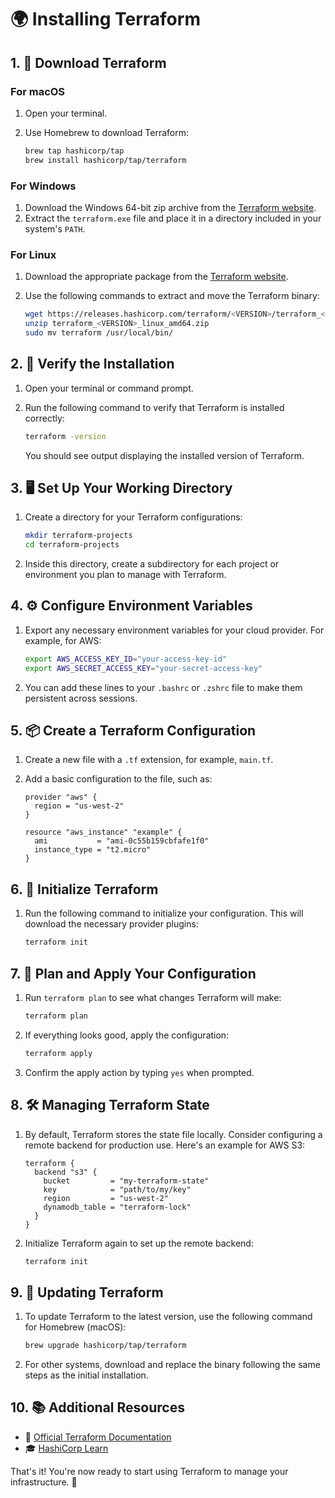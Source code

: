 # 🌍 Installing Terraform

## 1. 🔽 Download Terraform

### For macOS

1. Open your terminal.
2. Use Homebrew to download Terraform:

   ```bash
   brew tap hashicorp/tap
   brew install hashicorp/tap/terraform
   ```

### For Windows

1. Download the Windows 64-bit zip archive from the [Terraform website](https://www.terraform.io/downloads.html).
2. Extract the `terraform.exe` file and place it in a directory included in your system's `PATH`.

### For Linux

1. Download the appropriate package from the [Terraform website](https://www.terraform.io/downloads.html).
2. Use the following commands to extract and move the Terraform binary:

   ```bash
   wget https://releases.hashicorp.com/terraform/<VERSION>/terraform_<VERSION>_linux_amd64.zip
   unzip terraform_<VERSION>_linux_amd64.zip
   sudo mv terraform /usr/local/bin/
   ```

## 2. 🏃 Verify the Installation

1. Open your terminal or command prompt.
2. Run the following command to verify that Terraform is installed correctly:

   ```bash
   terraform -version
   ```

   You should see output displaying the installed version of Terraform.

## 3. 🖥️ Set Up Your Working Directory

1. Create a directory for your Terraform configurations:

   ```bash
   mkdir terraform-projects
   cd terraform-projects
   ```

2. Inside this directory, create a subdirectory for each project or environment you plan to manage with Terraform.

## 4. ⚙️ Configure Environment Variables

1. Export any necessary environment variables for your cloud provider. For example, for AWS:

   ```bash
   export AWS_ACCESS_KEY_ID="your-access-key-id"
   export AWS_SECRET_ACCESS_KEY="your-secret-access-key"
   ```

2. You can add these lines to your `.bashrc` or `.zshrc` file to make them persistent across sessions.

## 5. 📦 Create a Terraform Configuration

1. Create a new file with a `.tf` extension, for example, `main.tf`.

2. Add a basic configuration to the file, such as:

   ```hcl
   provider "aws" {
     region = "us-west-2"
   }

   resource "aws_instance" "example" {
     ami           = "ami-0c55b159cbfafe1f0"
     instance_type = "t2.micro"
   }
   ```

## 6. 🔄 Initialize Terraform

1. Run the following command to initialize your configuration. This will download the necessary provider plugins:

   ```bash
   terraform init
   ```

## 7. 📝 Plan and Apply Your Configuration

1. Run `terraform plan` to see what changes Terraform will make:

   ```bash
   terraform plan
   ```

2. If everything looks good, apply the configuration:

   ```bash
   terraform apply
   ```

3. Confirm the apply action by typing `yes` when prompted.

## 8. 🛠️ Managing Terraform State

1. By default, Terraform stores the state file locally. Consider configuring a remote backend for production use. Here's an example for AWS S3:

   ```hcl
   terraform {
     backend "s3" {
       bucket         = "my-terraform-state"
       key            = "path/to/my/key"
       region         = "us-west-2"
       dynamodb_table = "terraform-lock"
     }
   }
   ```

2. Initialize Terraform again to set up the remote backend:

   ```bash
   terraform init
   ```

## 9. 🔧 Updating Terraform

1. To update Terraform to the latest version, use the following command for Homebrew (macOS):

   ```bash
   brew upgrade hashicorp/tap/terraform
   ```

2. For other systems, download and replace the binary following the same steps as the initial installation.

## 10. 📚 Additional Resources

- 📖 [Official Terraform Documentation](https://www.terraform.io/docs)
- 🎓 [HashiCorp Learn](https://learn.hashicorp.com/terraform)

That's it! You're now ready to start using Terraform to manage your infrastructure. 🚀
